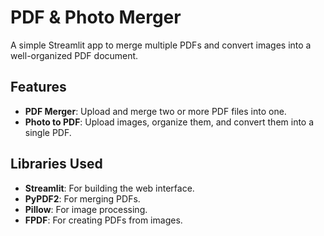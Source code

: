 # PDF & Photo Merger

A simple Streamlit app to merge multiple PDFs and convert images into a well-organized PDF document.

## Features

- **PDF Merger**: Upload and merge two or more PDF files into one.
- **Photo to PDF**: Upload images, organize them, and convert them into a single PDF.

## Libraries Used
- **Streamlit**: For building the web interface.
- **PyPDF2**: For merging PDFs.
- **Pillow**: For image processing.
- **FPDF**: For creating PDFs from images.

